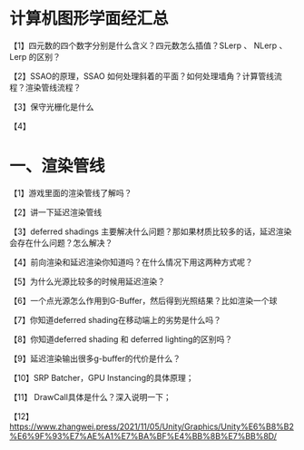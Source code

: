 # 计算机图形学面经汇总

【1】四元数的四个数字分别是什么含义？四元数怎么插值？SLerp 、 NLerp 、 Lerp 的区别？

【2】SSAO的原理，SSAO 如何处理斜着的平面？如何处理墙角？计算管线流程？渲染管线流程？

【3】保守光栅化是什么

【4】



# 一、渲染管线

【1】游戏里面的渲染管线了解吗？

【2】讲一下延迟渲染管线

【3】deferred shadings 主要解决什么问题？那如果材质比较多的话，延迟渲染会存在什么问题？怎么解决？

【4】前向渲染和延迟渲染你知道吗？在什么情况下用这两种方式呢？

【5】为什么光源比较多的时候用延迟渲染？

【6】一个点光源怎么作用到G-Buffer，然后得到光照结果？比如渲染一个球

【7】你知道deferred shading在移动端上的劣势是什么吗？

【8】你知道deferred shading 和 deferred lighting的区别吗？

【9】延迟渲染输出很多g-buffer的代价是什么？

【10】SRP Batcher，GPU Instancing的具体原理；

【11】 DrawCall具体是什么？深入说明一下；

【12】https://www.zhangwei.press/2021/11/05/Unity/Graphics/Unity%E6%B8%B2%E6%9F%93%E7%AE%A1%E7%BA%BF%E4%BB%8B%E7%BB%8D/